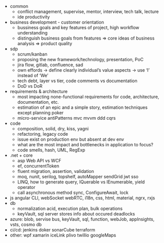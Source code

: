 * common
  * conflict management, supervise, mentor, interview, tech talk, lecture
  * ide productivity
* business development - customer orientation
  * bussiness goals and key features of project, high workflow understanding
  * distinguish business goals from features => core ideas of business analysis => product quality
* sdp
  * scrum/kanban
  * proposing the new framework/technology, presentation, PoC
  * jira flow, gitlab, confluence, sad
  * own effords -> define clearly individual’s value aspects -> use ‘I’ instead of ‘We’
  * tech debt, layer vs tier, code comments vs documentation
  * DoD vs DoR
* requirements & architecture
  * most impacting none-functional requirements for code, architecture, documentation, etc.
  * estimation of an epic and a simple story, estimation techniques except planning poker
  * micro-service antiPatterns mvc mvvm ddd cqrs
* code
  * composition, solid, dry, kiss, yagni
  * refactoring, legacy code
  * issue exist on production env but absent at dev env
  * what are the most impact and bottlenecks in application to focus?
  * code smells, hash, UML, RegExp
* .net + core
  * asp Web API vs WCF
  * ef, concurrentToken
  * fluent migration, assertion, validation
  * moq, nunit, serilog, topshelf, autoMapper sendGrid jwt sso
  * LINQ, how to generate query, IQuerable vs IEnumerable, yield operator
  * call asynchronous method sync, ConfigureAwait, lock
* js angular CLI, webSocket webRTC, i18n, css, html, material, ngrx, rxjs
* db
  * normalization acid, execution plan, bulk operations
  * keyVault, sql server stores info about occured deadlocks
* azure: blob, servise bus, keyVault, sql, function, webJob, appInsights, vsts, cosmo db
* ci/cd: jenkins doker sonarCube terraform
* other: wpf xamarin iceLink plivo twillio googleMaps
